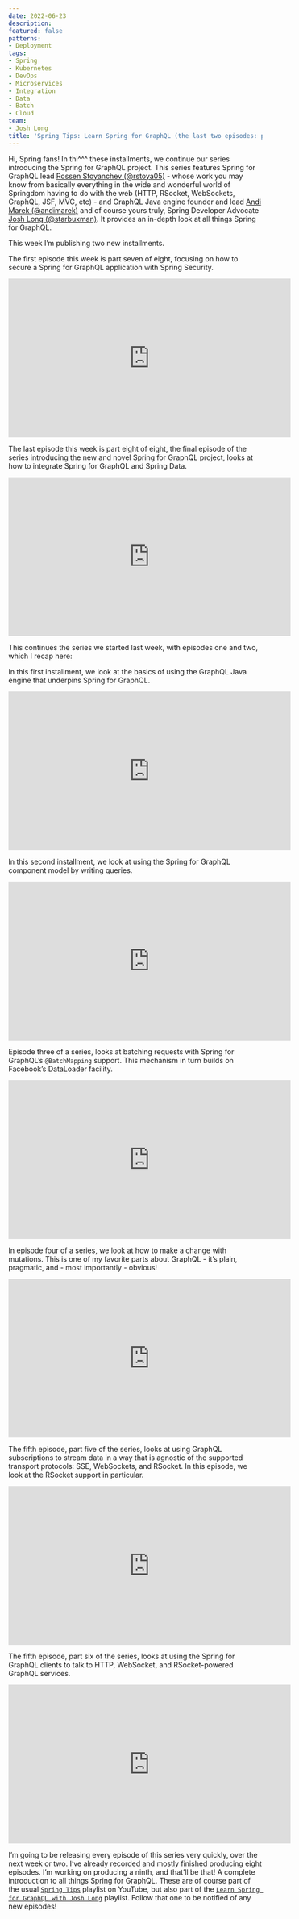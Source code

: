 ```yaml
---
date: 2022-06-23
description: 
featured: false
patterns:
- Deployment
tags:
- Spring
- Kubernetes
- DevOps
- Microservices
- Integration
- Data
- Batch
- Cloud
team:
- Josh Long
title: 'Spring Tips: Learn Spring for GraphQL (the last two episodes: parts 7 and 8)'
---
```


<div>
 <p>Hi, Spring fans! In thi^^^ these installments, we continue our series introducing the Spring for GraphQL project. This series features Spring for GraphQL lead <a href="https://twitter.com/rstoya05">Rossen Stoyanchev (@rstoya05)</a> - whose work you may know from basically everything in the wide and wonderful world of Springdom having to do with the web (HTTP, RSocket, WebSockets, GraphQL, JSF, MVC, etc) - and GraphQL Java engine founder and lead <a href="https://twitter.com/andimarek">Andi Marek (@andimarek)</a> and of course yours truly, Spring Developer Advocate <a href="https://twitter.com/starbuxman">Josh Long (@starbuxman)</a>. It provides an in-depth look at all things Spring for GraphQL.</p>
 <p>This week I’m publishing two new installments. </p>
 <p>The first episode this week is part seven of eight, focusing on how to secure a Spring for GraphQL application with Spring Security. </p><iframe width="560" height="315" src="https://www.youtube.com/embed/1nZcHJaQgUY" title="YouTube video player" frameborder="0" allow="accelerometer; autoplay; clipboard-write; encrypted-media; gyroscope; picture-in-picture" allowfullscreen></iframe>
 <p>The last episode this week is part eight of eight, the final episode of the series introducing the new and novel Spring for GraphQL project, looks at how to integrate Spring for GraphQL and Spring Data. </p><iframe width="560" height="315" src="https://www.youtube.com/embed/ahBjkmkltcc" title="YouTube video player" frameborder="0" allow="accelerometer; autoplay; clipboard-write; encrypted-media; gyroscope; picture-in-picture" allowfullscreen></iframe>
 <p>This continues the series we started last week, with episodes one and two, which I recap here: </p>
 <p>In this first installment, we look at the basics of using the GraphQL Java engine that underpins Spring for GraphQL. </p><iframe width="560" height="315" src="https://www.youtube.com/embed/gvIqFDNGgwU" title="YouTube video player" frameborder="0" allow="accelerometer; autoplay; clipboard-write; encrypted-media; gyroscope; picture-in-picture" allowfullscreen></iframe>
 <p>In this second installment, we look at using the Spring for GraphQL component model by writing queries. </p><iframe width="560" height="315" src="https://www.youtube.com/embed/zltMcbnAxyA" title="YouTube video player" frameborder="0" allow="accelerometer; autoplay; clipboard-write; encrypted-media; gyroscope; picture-in-picture" allowfullscreen></iframe>
 <p>Episode three of a series, looks at batching requests with Spring for GraphQL’s <code>@BatchMapping</code> support. This mechanism in turn builds on Facebook’s DataLoader facility. </p><iframe width="560" height="315" src="https://www.youtube.com/embed/a1vZcSaicmY" title="YouTube video player" frameborder="0" allow="accelerometer; autoplay; clipboard-write; encrypted-media; gyroscope; picture-in-picture" allowfullscreen></iframe>
 <p>In episode four of a series, we look at how to make a change with mutations. This is one of my favorite parts about GraphQL - it’s plain, pragmatic, and - most importantly - obvious! </p><iframe width="560" height="315" src="https://www.youtube.com/embed/QJAkvhG7cos" title="YouTube video player" frameborder="0" allow="accelerometer; autoplay; clipboard-write; encrypted-media; gyroscope; picture-in-picture" allowfullscreen></iframe>
 <p>The fifth episode, part five of the series, looks at using GraphQL subscriptions to stream data in a way that is agnostic of the supported transport protocols: SSE, WebSockets, and RSocket. In this episode, we look at the RSocket support in particular. </p><iframe width="560" height="315" src="https://www.youtube.com/embed/2paPPY9AmPw" title="YouTube video player" frameborder="0" allow="accelerometer; autoplay; clipboard-write; encrypted-media; gyroscope; picture-in-picture" allowfullscreen></iframe>
 <p>The fifth episode, part six of the series, looks at using the Spring for GraphQL clients to talk to HTTP, WebSocket, and RSocket-powered GraphQL services. </p><iframe width="560" height="315" src="https://www.youtube.com/embed/EE-5xItDfsg" title="YouTube video player" frameborder="0" allow="accelerometer; autoplay; clipboard-write; encrypted-media; gyroscope; picture-in-picture" allowfullscreen></iframe>
 <p>I’m going to be releasing every episode of this series very quickly, over the next week or two. I’ve already recorded and mostly finished producing eight episodes. I’m working on producing a ninth, and that’ll be that! A complete introduction to all things Spring for GraphQL. These are of course part of the usual <a href="https://www.youtube.com/watch?v=zltMcbnAxyA&amp;list=PLgGXSWYM2FpPw8rV0tZoMiJYSCiLhPnOc"><code>Spring Tips</code></a> playlist on YouTube, but also part of the <a href="https://www.youtube.com/watch?v=gvIqFDNGgwU&amp;list=PLgGXSWYM2FpNRPDQnAGfAHxMl3zUG2Run"><code>Learn Spring for GraphQL with Josh Long</code></a> playlist. Follow that one to be notified of any new episodes! </p>
</div>

